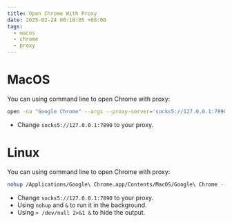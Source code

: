 ```yaml
---
title: Open Chrome With Proxy
date: 2025-02-24 00:18:05 +08:00
tags:
  - macos
  - chrome
  - proxy
---
```


# MacOS

You can using command line to open Chrome with proxy:

```bash
open -na "Google Chrome" --args --proxy-server='socks5://127.0.0.1:7890'
```

- Change `socks5://127.0.0.1:7890` to your proxy.

# Linux

You can using command line to open Chrome with proxy:

```bash
nohup /Applications/Google\ Chrome.app/Contents/MacOS/Google\ Chrome --proxy-server='socks5://127.0.0.1:7890' > /dev/null 2>&1 &
```

- Change `socks5://127.0.0.1:7890` to your proxy.
- Using `nohup` and `&` to run it in the background.
- Using `> /dev/null 2>&1 &` to hide the output.

